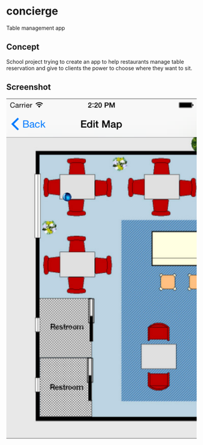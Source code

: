 # concierge
Table management app

## Concept
School project trying to create an app to help restaurants manage table reservation and give to clients the power to choose where they want to sit.

## Screenshot
![Screenshot](screen1.png)
